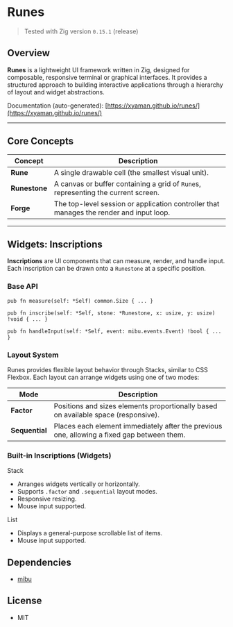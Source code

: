 # Runes

> Tested with Zig version `0.15.1` (release)

## Overview

**Runes** is a lightweight UI framework written in Zig, designed for composable, responsive terminal or graphical interfaces.
It provides a structured approach to building interactive applications through a hierarchy of layout and widget abstractions.

Documentation (auto-generated): [https://xyaman.github.io/runes/](https://xyaman.github.io/runes/)

---

## Core Concepts

| Concept | Description |
|----------|-------------|
| **Rune** | A single drawable cell (the smallest visual unit). |
| **Runestone** | A canvas or buffer containing a grid of `Rune`s, representing the current screen. |
| **Forge** | The top-level session or application controller that manages the render and input loop. |

---

## Widgets: Inscriptions


**Inscriptions** are UI components that can measure, render, and handle input.
Each inscription can be drawn onto a `Runestone` at a specific position.

### Base API

```zig
pub fn measure(self: *Self) common.Size { ... }

pub fn inscribe(self: *Self, stone: *Runestone, x: usize, y: usize) !void { ... }

pub fn handleInput(self: *Self, event: mibu.events.Event) !bool { ... }
```

### Layout System

Runes provides flexible layout behavior through Stacks, similar to CSS Flexbox.
Each layout can arrange widgets using one of two modes:


| Mode | Description |
|----------|-------------|
| **Factor** | Positions and sizes elements proportionally based on available space (responsive).
| **Sequential** | Places each element immediately after the previous one, allowing a fixed gap between them.


### Built-in Inscriptions (Widgets)

Stack
- Arranges widgets vertically or horizontally.
- Supports `.factor` and `.sequential` layout modes.
- Responsive resizing.
- Mouse input supported.

List
- Displays a general-purpose scrollable list of items.
- Mouse input supported.


## Dependencies

- [mibu](https://github.com/xyaman/mibu)

## License

- MIT
